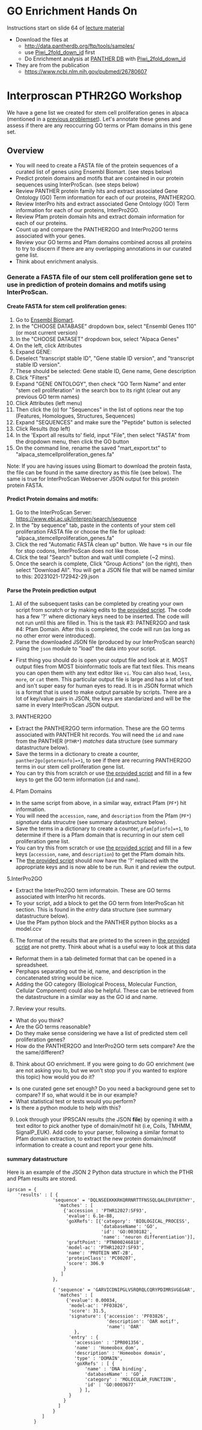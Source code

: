GO Enrichment Hands On
======================
Instructions start on slide 64 of [lecture material](CSHL2023-function-and-enrichment.pdf)
- Download the files at      
  - http://data.pantherdb.org/ftp/tools/samples/
  - use [Piwi_2fold_down_id](http://data.pantherdb.org/ftp/tools/samples/Piwi_2fold_down_id) first
  - Do Enrichment analysis at [PANTHER DB](https://www.pantherdb.org/) with [Piwi_2fold_down_id](http://data.pantherdb.org/ftp/tools/samples/Piwi_2fold_down_id)
- They are from the publication  
  - https://www.ncbi.nlm.nih.gov/pubmed/26780607
 




Interproscan PTHR2GO Workshop
====================

We have a gene list we created for stem cell proliferation genes in alpaca (mentioned in a [previous problemset](../../problemsets/Python_06_problemset.md)). Let's annotate these genes and assess if there are any reoccurring GO terms or Pfam domains in this gene set. 

## Overview
- You will need to create a FASTA file of the protein sequences of a curated list of genes using Ensembl Biomart. (see steps below)
- Predict protein domains and motifs that are contained in our protein sequences using InterProScan. (see steps below)
- Review PANTHER protein family hits and extract associated Gene Ontology (GO) Term information for each of our proteins, PANTHER2GO. 
- Review InterPro hits and extract associated Gene Ontology (GO) Term information for each of our proteins, InterPro2GO. 
- Review Pfam protein domain hits and extract domain information for each of our proteins.
- Count up and compare the PANTHER2GO and InterPro2GO terms associated with your genes. 
- Review your GO terms and Pfam domains combined across all proteins to try to discern if there are any overlapping annotations in our curated gene list.
- Think about enrichment analysis.


### Generate a FASTA file of our stem cell proliferation gene set to use in prediction of protein domains and motifs using InterProScan. 


#### Create FASTA for stem cell proliferation genes:

1. Go to [Ensembl Biomart](http://useast.ensembl.org/biomart/martview/3e66a7a80107043f1317566a8a10fed1).
2. In the "CHOOSE DATABASE" dropdown box, select "Ensembl Genes 110"  (or most current version)
3. In the "CHOOSE DATASET" dropdown box, select "Alpaca Genes" 
4. On the left, click Attributes
5. Expand GENE:
6. Deselect "transcript stable ID", "Gene stable ID version", and "transcript stable ID version".
7. These should be selected: Gene stable ID, Gene name, Gene description
8. Click "Filters"
9. Expand "GENE ONTOLOGY", then check "GO Term Name" and enter "stem cell proliferation" in the search box to its right (clear out any previous GO term names)
10. Click Attributes (left menu)
11. Then click the (o) for "Sequences" in the list of options near the top (Features, Homologues, Structures, Sequences)
12. Expand "SEQUENCES" and make sure the "Peptide" button is selected
13. Click Results (top left)
14. In the 'Export  all results to' field, input "File", then select "FASTA" from the dropdown menu, then click the GO button
15. On the command line, rename the saved "mart_export.txt" to "alpaca_stemcellproliferation_genes.fa"

Note: If you are having issues using Biomart to download the protein fasta, the file can be found in the same directory as this file (see below). The same is true for InterProScan Webserver JSON output for this protein protein FASTA. 


#### Predict Protein domains and motifs:
1. Go to the InterProScan Server: https://www.ebi.ac.uk/interpro/search/sequence
2. In the "by sequence" tab, paste in the contents of your stem cell proliferation FASTA file or choose the file for upload: "alpaca_stemcellproliferation_genes.fa"
3. Click the red "Automatic FASTA clean up" button. We have `*`s in our file for stop codons, InterProScan does not like those.
4. Click the teal "Search" button and wait until complete (~2 mins).
5. Once the search is complete, Click "Group Actions" (on the right), then select "Download All". You will get a JSON file that will be named similar to this: 20231021-172942-29.json

#### Parse the Protein prediction output
1. All of the subsequent tasks can be completed by creating your own script from scratch or by making edits to [the provided script](parseIPRSjson.py). The code has a few '?' where dictionary keys need to be inserted. The code will not run until this are filled in. This is the task #3: PATNER2GO and task #4: Pfam Domain. After this is completed, the code will run (as long as no other error were introduced). 
2. Parse the downloaded JSON file (produced by our InterProScan search) using the `json` module to "load" the data into your script.
  - First thing you should do is open your output file and look at it. MOST output files from MOST bioinformatic tools are flat text files. This means you can open them with any text editor like `vi`. You can also `head`, `less`, `more`, or `cat` them. This particular output file is large and has a lot of text and isn't super easy for human eyes to read. It is in JSON format which is a format that is used to make output parsable by scripts. There are a lot of key/value pairs in JSON, the keys are standarized and will be the same in every InterProScan JSON output.
3. PANTHER2GO
  -  Extract the PANTHER2GO term information. These are the GO terms associated with PANTHER hit records. You will need the `id` and `name` from the PANTHER (`PTHR*`) _matches_ data structure (see summary datastructure below).
  -  Save the terms in a dictionary to create a counter, `panther2go[goterminfo]=+1`, to see if there are recurring PANTHER2GO terms in our stem cell proliferation gene list.
  -  You can try this from scratch or use [the provided script](parseIPRSjson.py) and fill in a few keys to get the GO term information (`id` and `name`). 
4. Pfam Domains
  - In the same script from above, in a similar way, extract Pfam (`PF*`) hit information.
  - You will need the `accession`, `name`, and `description` from the Pfam (`PF*`) _signature_ data strucutre (see summary datastructure below).
  - Save the terms in a dictionary to create a counter, `pfam[pfinfo]=+1`, to determine if there is a Pfam domain that is recurring in our stem cell proliferation gene list.
  - You can try this from scratch or use [the provided script](parseIPRSjson.py) and fill in a few keys (`accession`, `name`, and `description`) to get the Pfam domain hits.
  -  The [the provided script](parseIPRSjson.py) should now have the '?' replaced with the appropriate keys and is now able to be run. Run it and review the output.

5.InterPro2GO
  - Extract the InterPro2GO term informatoin. These are GO terms associated with InterPro hit records.
  - To your script, add a block to get the GO term from InterProScan hit section. This is found in the _entry_ data structure (see summary datastructure below).
  - Use the Pfam python block and the PANTHER python blocks as a model.ccv

6. The format of the results that are printed to the screen in [the provided script](parseIPRSjson.py) are not pretty. Think about what is a useful way to look at this data
  - Reformat them in a tab delimeted format that can be opened in a spreadsheet.
  - Perphaps separating out the id, name, and description in the concatenated string would be nice.
  - Adding the GO category (Biological Process, Molecular Function, Cellular Component) could also be helpful. These can be retrieved from the datastructure in a similar way as the GO id and name.
    
7. Review your results.
  - What do you think?
  - Are the GO terms reasonable?
  - Do they make sense considering we have a list of predicted stem cell proliferation genes?
  - How do the PANTHER2GO and InterPro2GO term sets compare? Are the the same/different?
    
8. Think about GO enrichment. If you were going to do GO enrichment (we are not asking you to, but we won't stop you if you wanted to explore this topic) how would you do it?
  - Is one curated gene set enough? Do you need a background gene set to compare? If so, what would it be in our example?
  - What statistical test or tests would you perform?
  - Is there a python module to help with this?
        
9. Look through your IPRSCAN results (the JSON **file**) by opening it with a text editor to pick another type of domain/motif hit (i.e, Coils, TMHMM, SignalP_EUK). Add code to your parser, following a similar format to Pfam domain extraction, to extract the new protein domain/motif information to create a count and report your gene hits.


#### summary datastructure
Here is an example of the JSON 2 Python data structure in which the PTHR and Pfam results are stored.
```
iprscan = { 
    'results' : [ {
                 'sequence' = 'DQLNSEEKKKRKQRRNRTTFNSSQLQALERVFERTHY',
                   'matches' : [
                     {'accession_: 'PTHR12027:SF93',
                      'evalue': 6.1e-88,
                      'goXRefs': [{'category': 'BIOLOGICAL_PROCESS',
                                   'databaseName': 'GO',
                                   'id': 'GO:0030182',
                                   'name': 'neuron differentiation'}],
                      'graftPoint': 'PTN000246818',
                      'model-ac': 'PTHR12027:SF93',
                      'name': 'PROTEIN WNT-2B',
                      'proteinClass': 'PC00207',
                      'score': 306.9
                     }
                    ]
                 },
         
                 { 'sequence' = 'GARVICDNIPGLVSRQRQLCQRYPDIMRSVGEGAR',
                   'matches' : [
                      {'evalue': 0.00034,
                       'model-ac': 'PF03826',
                       'score': 31.5,
                       'signature': {'accession': 'PF03826',
                                     'description': 'OAR motif',
                                     'name': 'OAR'
                         },
                       'entry' : {
                         'accession' : 'IPR001356',
                         'name' : 'Homeobox_dom',
                         'description' : 'Homeobox domain',
                         'type' : 'DOMAIN',
                         'goXRefs' : [ {
                             'name' : 'DNA binding',
                             'databaseName' : 'GO',
                             'category' : 'MOLECULAR_FUNCTION',
                             'id' : 'GO:0003677'
                           } ],  
                       }
                     }
                   ]
                 }
             ]
          }
```
